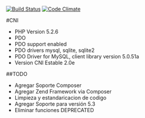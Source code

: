 [![Build Status](https://travis-ci.org/sbarrat/cni.svg)](https://travis-ci.org/sbarrat/cni)
[![Code Climate](https://codeclimate.com/github/sbarrat/cni/badges/gpa.svg)](https://codeclimate.com/github/sbarrat/cni)

#CNI
- PHP Version 5.2.6
- PDO
- PDO support	enabled
- PDO drivers 	mysql, sqlite, sqlite2
- PDO Driver for MySQL, client library version	5.0.51a
- Version CNI Estable 2.0e

##TODO
- Agregar Soporte Composer
- Agregar Zend Framework via Composer
- Limpieza y estandaricacion de codigo
- Agregar Soporte para versión 5.3
- Eliminar funciones DEPRECATED
